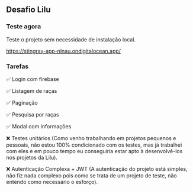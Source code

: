 ## Desafio Lilu

### Teste agora
Teste o projeto sem necessidade de instalação local.

https://stingray-app-nlnau.ondigitalocean.app/

### Tarefas

✅ Login com firebase

✅ Listagem de raças

✅ Paginação

✅ Pesquisa por raças

✅ Modal com informações

❌ Testes unitários (Como venho trabalhando em projetos pequenos e pessoais, não estou 100% condicionado com os testes, mas já trabalhei com eles e em pouco tempo eu conseguiria estar apto à desenvolvê-los nos projetos da Lilu). 

❌ Autenticação Complexa + JWT (A autenticação do projeto está simples, não fiz nada complexo pois como se trata de um projeto de teste, não entendo como necessário o esforço).

